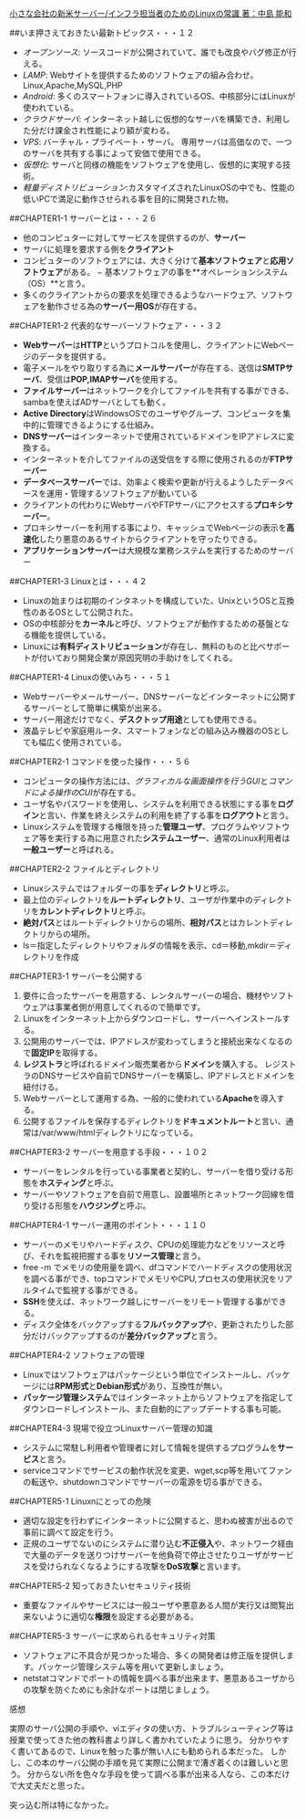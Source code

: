 [小さな会社の新米サーバー/インフラ担当者のためのLinuxの常識 著：中島 能和](http://www.amazon.co.jp/dp/4883379426)

##いま押さえておきたい最新トピックス・・・１２
- *オープンソース*: ソースコードが公開されていて、誰でも改良やバグ修正が行える。
- *LAMP*: Webサイトを提供するためのソフトウェアの組み合わせ。Linux,Apache,MySQL,PHP
- *Android*: 多くのスマートフォンに導入されているOS、中核部分にはLinuxが使われている。
- *クラウドサーバ*: インターネット越しに仮想的なサーバを構築でき、利用した分だけ課金され性能により額が変わる。
- *VPS*: バーチャル・プライベート・サーバ。 専用サーバは高価なので、一つのサーバを共有する事によって安価で使用できる。
- *仮想化*: サーバと同様の機能をソフトウェアを使用し、仮想的に実現する技術。
- *軽量ディストリビューション*:カスタマイズされたLinuxOSの中でも、性能の低いPCで満足に動作させられる事を目的に開発された物。

##CHAPTER1-1 サーバーとは・・・２６
- 他のコンピュターに対してサービスを提供するのが、**サーバー**
- サーバに処理を要求する側を**クライアント**
- コンピュターのソフトウェアには、大きく分けて**基本ソフトウェア**と**応用ソフトウェア**がある。
− 基本ソフトウェアの事を**オペレーションシステム（OS）**と言う。
- 多くのクライアントからの要求を処理できるようなハードウェア、ソフトウェアを動作させる為の**サーバー用OS**が存在する。

##CHAPTER1-2 代表的なサーバーソフトウェア・・・３２
- **Webサーバー**は**HTTP**というプロトコルを使用し、クライアントにWebページのデータを提供する。
- 電子メールをやり取りする為に**メールサーバー**が存在する、送信は**SMTPサーバ**、受信は**POP,IMAPサーバ**を使用する。
- **ファイルサーバー**はネットワークを介してファイルを共有する事ができる、sambaを使えばADサーバとしても動く。
- **Active Directory**はWindowsOSでのユーザやグループ、コンピュータを集中的に管理できるようにする仕組み。
- **DNSサーバー**はインターネットで使用されているドメインをIPアドレスに変換する。
- インターネットを介してファイルの送受信をする際に使用されるのが**FTPサーバー**
- **データベースサーバー**では、効率よく検索や更新が行えるようしたデータベースを運用・管理するソフトウェアが動いている
- クライアントの代わりにWebサーバやFTPサーバにアクセスする**プロキシサーバー**。 
- プロキシサーバーを利用する事により、キャッシュでWebページの表示を**高速化**したり悪意のあるサイトからクライアントを守ったりできる。
- **アプリケーションサーバー**は大規模な業務システムを実行するためのサーバー

##CHAPTER1-3 Linuxとは・・・４２
- Linuxの始まりは初期のインタネットを構成していた、UnixというOSと互換性のあるOSとして公開された。
- OSの中核部分を**カーネル**と呼び、ソフトウェアが動作するための基盤となる機能を提供している。
- Linuxには**有料ディストリビューション**が存在し、無料のものと比べサポートが付いており開発企業が原因究明の手助けをしてくれる。

##CHAPTER1-4 Linuxの使いみち・・・５１
- Webサーバーやメールサーバー、DNSサーバーなどインターネットに公開するサーバーとして簡単に構築が出来る。
- サーバー用途だけでなく、**デスクトップ用途**としても使用できる。
- 液晶テレビや家庭用ルータ、スマートフォンなどの組み込み機器のOSとしても幅広く使用されている。

##CHAPTER2-1 コマンドを使った操作・・・５６
- コンピュータの操作方法には、*グラフィカルな画面操作を行うGUI*と*コマンドによる操作のCUI*が存在する。
- ユーザ名やパスワードを使用し、システムを利用できる状態にする事を**ログイン**と言い、作業を終えシステムの利用を終了する事を**ログアウト**と言う。
- Linuxシステムを管理する権限を持った**管理ユーザ**、プログラムやソフトウェア等を実行する為に用意された**システムユーザー**、通常のLinux利用者は**一般ユーザー**と呼ばれる。

##CHAPTER2-2 ファイルとディレクトリ
- Linuxシステムではフォルダーの事を**ディレクトリ**と呼ぶ。
- 最上位のディレクトリを**ルートディレクトリ**、ユーザが作業中のディレクトリを**カレントディレクトリ**と呼ぶ。
- **絶対パス**とはルートディレクトリからの場所、**相対パス**とはカレントディレクトリからの場所。
- ls＝指定したディレクトリやフォルダの情報を表示、cd＝移動,mkdir＝ディレクトリを作成

##CHAPTER3-1 サーバーを公開する
1. 要件に合ったサーバーを用意する、レンタルサーバーの場合、機材やソフトウェアは事業者側が用意してくれるので簡単です。
2. Linuxをインターネット上からダウンロードし、サーバーへインストールする。
3. 公開用のサーバーでは、IPアドレスが変わってしまうと接続出来なくなるので**固定IP**を取得する。
4. **レジストラ**と呼ばれるドメイン販売業者から**ドメイン**を購入する。 レジストラのDNSサービスや自前でDNSサーバーを構築し、IPアドレスとドメインを紐付ける。
5. Webサーバーとして運用する為、一般的に使われている**Apache**を導入する。
6. 公開するファイルを保存するディレクトリを**ドキュメントルート**と言い、通常は/var/www/htmlディレクトリになっている。

##CHAPTER3-2 サーバーを用意する手段・・・１０２
- サーバーをレンタルを行っている事業者と契約し、サーバーを借り受ける形態を**ホスティング**と呼ぶ。
- サーバーやソフトウェアを自前で用意し、設置場所とネットワーク回線を借り受ける形態を**ハウジング**と呼ぶ。

##CHAPTER4-1 サーバー運用のポイント・・・１１０
- サーバーのメモリやハードディスク、CPUの処理能力などをリソースと呼び、それを監視把握する事を**リソース管理**と言う。
- free -m でメモリの使用量を調べ、dfコマンドでハードディスクの使用状況を調べる事ができ、topコマンドでメモリやCPU,プロセスの使用状況をリアルタイムで監視する事ができる。
- **SSH**を使えば、ネットワーク越しにサーバーをリモート管理する事ができる。
- ディスク全体をバックアップする**フルバックアップ**や、更新されたりした部分だけバックアップするのが**差分バックアップ**と言う。

##CHAPTER4-2 ソフトウェアの管理
- Linuxではソフトウェアはパッケージという単位でインストールし、パッケージには**RPM形式**と**Debian形式**があり、互換性が無い。
- **パッケージ管理システム**ではインターネット上からソフトウェアを指定してダウンロードしインストール、また自動的にアップデートする事も可能。

##CHAPTER4-3 現場で役立つLinuxサーバー管理の知識
- システムに常駐し利用者や管理者に対して情報を提供するプログラムを**サービス**と言う。
- serviceコマンドでサービスの動作状況を変更、wget,scp等を用いてファンの転送や、shutdownコマンドでサーバーの電源を切る事ができる。

##CHAPTER5-1 Linuxnにとっての危険
- 適切な設定を行わずにインターネットに公開すると、思わぬ被害が出るので事前に調べて設定を行う。
- 正規のユーザでないのにシステムに潜り込む**不正侵入**や、ネットワーク経由で大量のデータを送りつけサーバーを他負荷で停止させたりユーザがサービスを受けられなくなるようにする攻撃を**DoS攻撃**と言います。

##CHAPTER5-2 知っておきたいセキュリティ技術
- 重要なファイルやサービスには一般ユーザや悪意ある人間が実行又は閲覧出来ないように適切な**権限**を設定する必要がある。

##CHAPTER5-3 サーバーに求められるセキュリティ対策
- ソフトウェアに不具合が見つかった場合、多くの開発者は修正版を提供します。パッケージ管理システム等を用いて更新しましょう。
- netstatコマンドでポートの情報を調べる事が出来ます、悪意あるユーザからの攻撃を防ぐためにも余計なポートは閉じましょう。

感想

実際のサーバ公開の手順や、viエディタの使い方、トラブルシューティング等は授業で使ってきた他の教科書より詳しく書かれていたように思う。
分かりやすく書いてあるので、Linuxを触った事が無い人にも勧められる本だった。
しかし、この本のサーバ公開の手順を見て実際に公開まで漕ぎ着くのは難しいと思う。
分からない所を色々な手段を使って調べる事が出来る人なら、この本だけで大丈夫だと思った。

突っ込む所は特になかった。

